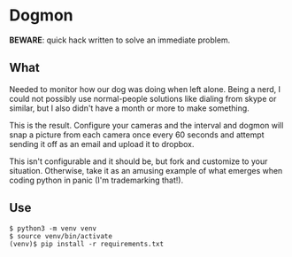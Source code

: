 # Dogmon

**BEWARE**: quick hack written to solve an immediate problem.

## What
Needed to monitor how our dog was doing when left alone. Being a nerd, I could not possibly use normal-people solutions like dialing from skype or similar, but I also didn't have a month or more to make something.

This is the result. Configure your cameras and the interval and dogmon will snap a picture from each camera once every 60 seconds and attempt sending it off as an email and upload it to dropbox.

This isn't configurable and it should be, but fork and customize to your situation. Otherwise, take it as an amusing example of what emerges when coding python in panic (I'm trademarking that!).


## Use

    $ python3 -m venv venv
    $ source venv/bin/activate
    (venv)$ pip install -r requirements.txt 